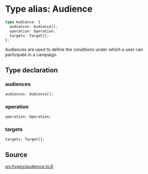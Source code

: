 # Type alias: Audience

```ts
type Audience: {
  audiences: Audience[];
  operation: Operation;
  targets: Target[];
};
```

Audiences are used to define the conditions under which a user can participate in a campaign.

## Type declaration

### audiences

```ts
audiences: Audience[];
```

### operation

```ts
operation: Operation;
```

### targets

```ts
targets: Target[];
```

## Source

[src/types/audience.ts:8](https://github.com/torque-labs/torque-ts-sdk/blob/c95828d99ae8c726ef550803d1dbba9bc4dfc9f3/src/types/audience.ts#L8)
